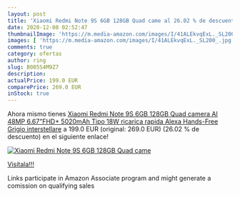 ```yaml
---
layout: post
title: 'Xiaomi Redmi Note 9S 6GB 128GB Quad came al 26.02 % de descuento'
date: 2020-12-08 02:52:47
thumbnailImage: 'https://m.media-amazon.com/images/I/41ALEkvqExL._SL200_.jpg'
images: [ 'https://m.media-amazon.com/images/I/41ALEkvqExL._SL200_.jpg' ]
comments: true
category: ofertas
author: ring
slug: B085S4M9Z7
description:
actualPrice: 199.0 EUR
comparePrice: 269.0 EUR
inStock: true
---
```


Ahora mismo tienes [Xiaomi Redmi Note 9S 6GB 128GB Quad camera AI 48MP 6.67”FHD+ 5020mAh Tipo 18W ricarica rapida  Alexa Hands-Free  Grigio interstellare](https://www.amazon.it/dp/B085S4M9Z7/?tag=tolees00-21) a 199.0 EUR (original: 269.0 EUR) (26.02 %  de descuento) en el siguiente enlace!

[![Xiaomi Redmi Note 9S 6GB 128GB Quad came](https://m.media-amazon.com/images/I/41ALEkvqExL._SL200_.jpg)](https://www.amazon.it/dp/B085S4M9Z7/?tag=tolees00-21)

[Visítala!!!](https://www.amazon.it/dp/B085S4M9Z7/?tag=tolees00-21)

Links participate in Amazon Associate program and might generate a comission on qualifying sales
